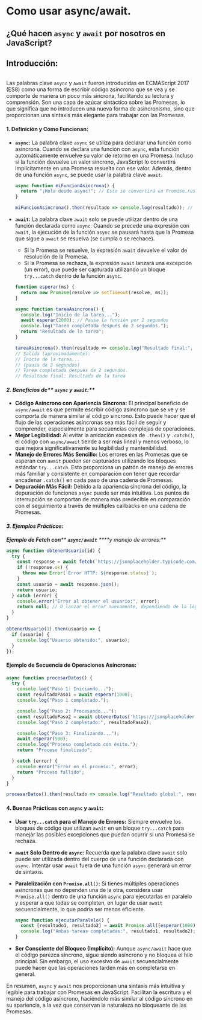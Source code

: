 # Como usar async/await.

## ¿Qué hacen `async` y `await` por nosotros en JavaScript?

## **Introducción:**

<figure><img src="https://res.cloudinary.com/matiasfha/image/upload/e_auto_contrast,g_south_west,l_text:montserrat_30:@matiasfha,x_20,y_10/c_scale,w_1024/l_logo,y_10,x_15,g_north_east,w_60/f_auto,q_auto/5c3a4f158548e32701414d254f2e4a4287e8c034-1280x710.jpg" alt=""><figcaption></figcaption></figure>

Las palabras clave `async` y `await` fueron introducidas en ECMAScript 2017 (ES8) como una forma de escribir código asíncrono que se vea y se comporte de manera un poco más síncrona, facilitando su lectura y comprensión. Son una capa de azúcar sintáctico sobre las Promesas, lo que significa que no introducen una nueva forma de asincronismo, sino que proporcionan una sintaxis más elegante para trabajar con las Promesas.

#### **1. Definición y Cómo Funcionan:**

*   **`async`:** La palabra clave `async` se utiliza para declarar una función como asíncrona. Cuando se declara una función con `async`, esta función automáticamente envuelve su valor de retorno en una Promesa. Incluso si la función devuelve un valor síncrono, JavaScript lo convertirá implícitamente en una Promesa resuelta con ese valor. Además, dentro de una función `async`, se puede usar la palabra clave `await`.

    ```javascript
    async function miFuncionAsincrona() {
      return "¡Hola desde async!"; // Esto se convertirá en Promise.resolve("¡Hola desde async!");
    }

    miFuncionAsincrona().then(resultado => console.log(resultado)); // Salida: ¡Hola desde async!
    ```
*   **`await`:** La palabra clave `await` solo se puede utilizar dentro de una función declarada como `async`. Cuando se precede una expresión con `await`, la ejecución de la función `async` se pausará hasta que la Promesa que sigue a `await` se resuelva (se cumpla o se rechace).

    * Si la Promesa se resuelve, la expresión `await` devuelve el valor de resolución de la Promesa.
    * Si la Promesa se rechaza, la expresión `await` lanzará una excepción (un error), que puede ser capturada utilizando un bloque `try...catch` dentro de la función `async`.

    ```javascript
    function esperar(ms) {
      return new Promise(resolve => setTimeout(resolve, ms));
    }

    async function tareaAsincrona() {
      console.log("Inicio de la tarea...");
      await esperar(2000); // Pausa la función por 2 segundos
      console.log("Tarea completada después de 2 segundos.");
      return "Resultado de la tarea";
    }

    tareaAsincrona().then(resultado => console.log("Resultado final:", resultado));
    // Salida (aproximadamente):
    // Inicio de la tarea...
    // (pausa de 2 segundos)
    // Tarea completada después de 2 segundos.
    // Resultado final: Resultado de la tarea
    ```

#### _**2. Beneficios de****&#x20;****`async`****&#x20;****y****&#x20;****`await`****:**_

* **Código Asíncrono con Apariencia Síncrona:** El principal beneficio de `async/await` es que permite escribir código asíncrono que se ve y se comporta de manera similar al código síncrono. Esto puede hacer que el flujo de las operaciones asíncronas sea más fácil de seguir y comprender, especialmente para secuencias complejas de operaciones.
* **Mejor Legibilidad:** Al evitar la anidación excesiva de `.then()` y `.catch()`, el código con `async/await` tiende a ser más lineal y menos verboso, lo que mejora significativamente su legibilidad y mantenibilidad.
* **Manejo de Errores Más Sencillo:** Los errores en las Promesas que se esperan con `await` pueden ser capturados utilizando los bloques estándar `try...catch`. Esto proporciona un patrón de manejo de errores más familiar y consistente en comparación con tener que recordar encadenar `.catch()` en cada paso de una cadena de Promesas.
* **Depuración Más Fácil:** Debido a la apariencia síncrona del código, la depuración de funciones `async` puede ser más intuitiva. Los puntos de interrupción se comportan de manera más predecible en comparación con el seguimiento a través de múltiples callbacks en una cadena de Promesas.

#### _**3. Ejemplos Prácticos:**_

_**Ejemplo de Fetch con****&#x20;****`async/await`****&#x20;****y manejo de errores:**_

```javascript
async function obtenerUsuario(id) {
  try {
    const response = await fetch(`https://jsonplaceholder.typicode.com/users/${id}`);
    if (!response.ok) {
      throw new Error(`Error HTTP: ${response.status}`);
    }
    const usuario = await response.json();
    return usuario;
  } catch (error) {
    console.error("Error al obtener el usuario:", error);
    return null; // O lanzar el error nuevamente, dependiendo de la lógica
  }
}

obtenerUsuario(1).then(usuario => {
  if (usuario) {
    console.log("Usuario obtenido:", usuario);
  }
});
```

#### **Ejemplo de Secuencia de Operaciones Asíncronas:**

```javascript
async function procesarDatos() {
  try {
    console.log("Paso 1: Iniciando...");
    const resultadoPaso1 = await esperar(1000);
    console.log("Paso 1 completado.");

    console.log("Paso 2: Procesando...");
    const resultadoPaso2 = await obtenerDatos('https://jsonplaceholder.typicode.com/todos/1');
    console.log("Paso 2 completado:", resultadoPaso2);

    console.log("Paso 3: Finalizando...");
    await esperar(500);
    console.log("Proceso completado con éxito.");
    return "Proceso finalizado";

  } catch (error) {
    console.error("Error en el proceso:", error);
    return "Proceso fallido";
  }
}

procesarDatos().then(resultado => console.log("Resultado global:", resultado));
```

#### **4. Buenas Prácticas con `async` y `await`:**

* **Usar `try...catch` para el Manejo de Errores:** Siempre envuelve los bloques de código que utilizan `await` en un bloque `try...catch` para manejar las posibles excepciones que puedan ocurrir si una Promesa se rechaza.
* **`await` Solo Dentro de `async`:** Recuerda que la palabra clave `await` solo puede ser utilizada dentro del cuerpo de una función declarada con `async`. Intentar usar `await` fuera de una función `async` generará un error de sintaxis.
*   **Paralelización con `Promise.all()`:** Si tienes múltiples operaciones asíncronas que no dependen una de la otra, considera usar `Promise.all()` dentro de una función `async` para ejecutarlas en paralelo y esperar a que todas se completen, en lugar de usar `await` secuencialmente, lo que podría ser menos eficiente.

    ```javascript
    async function ejecutarParalelo() {
      const [resultado1, resultado2] = await Promise.all([esperar(1000), obtenerDatos('...')]);
      console.log("Ambas tareas completadas:", resultado1, resultado2);
    }
    ```
* **Ser Consciente del Bloqueo (Implícito):** Aunque `async/await` hace que el código parezca síncrono, sigue siendo asíncrono y no bloquea el hilo principal. Sin embargo, el uso excesivo de `await` secuencialmente puede hacer que las operaciones tarden más en completarse en general.

En resumen, `async` y `await` nos proporcionan una sintaxis más intuitiva y legible para trabajar con Promesas en JavaScript. Facilitan la escritura y el manejo del código asíncrono, haciéndolo más similar al código síncrono en su apariencia, a la vez que conservan la naturaleza no bloqueante de las Promesas.
